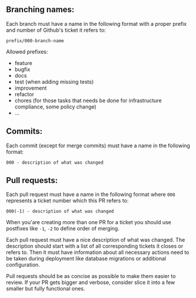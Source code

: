 Branching names:
---
Each branch must have a name in the following format with a proper prefix and number of Github's ticket it refers to:

```
prefix/000-branch-name
``` 

Allowed prefixes:
* feature
* bugfix
* docs
* test (when adding missing tests)
* improvement
* refactor
* chores (for those tasks that needs be done for infrastructure compliance, some policy change)
* ...

Commits:
---
Each commit (except for merge commits) must have a name in the following format:

```
000 - description of what was changed
```

Pull requests:
---
Each pull request must have a name in the following format where `000` represents a ticket number which this PR refers 
to:
```
000(-1) - description of what was changed
```

When you'are creating more than one PR for a ticket you should use postfixes like `-1`, `-2` to define order of merging.

Each pull request must have a nice description of what was changed. The description should start with a list of all 
corresponding tickets it closes or refers to. Then it must have information about all necessary actions need to be taken 
during deployment like database migrations or additional configuration.

Pull requests should be as concise as possible to make them easier to review. If your PR gets bigger and verbose, 
consider slice it into a few smaller but fully functional ones.